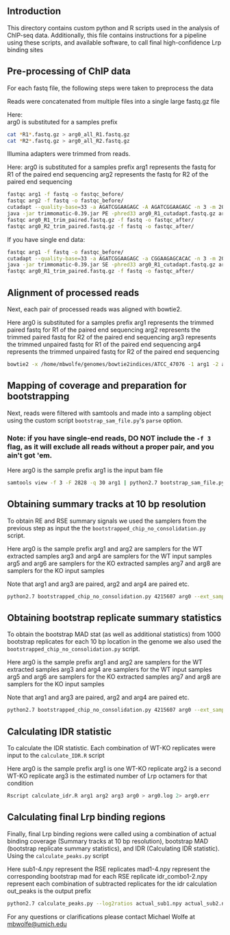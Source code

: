 ## Introduction ##
This directory contains custom python and R scripts used in the analysis of
ChIP-seq data. Additionally, this file contains instructions for a pipeline
using these scripts, and available software,  to call final high-confidence Lrp
binding sites

## Pre-processing of ChIP data ##
For each fastq file, the following steps were taken to preprocess the data

Reads were concatenated from multiple files into a single large fastq.gz file

Here:  
arg0 is substituted for a samples prefix

```bash
cat *R1*.fastq.gz > arg0_all_R1.fastq.gz
cat *R2*.fastq.gz > arg0_all_R2.fastq.gz
```

Illumina adapters were trimmed from reads.

Here:
arg0 is substituted for a samples prefix
arg1 represents the fastq for R1 of the paired end sequencing
arg2 represents the fastq for R2 of the paired end sequencing

```bash
fastqc arg1 -f fastq -o fastqc_before/
fastqc arg2 -f fastq -o fastqc_before/
cutadapt --quality-base=33 -a AGATCGGAAGAGC -A AGATCGGAAGAGC -n 3 -m 20 --mask-adapter --match-read-wildcards -o arg0_R1_cutadapt.fastq.gz -p arg0_R2_cutadapt.fastq.gz arg1 arg2 > arg0_cutadapt.log 2> arg0_cutadapt.err
java -jar trimmomatic-0.39.jar PE -phred33 arg0_R1_cutadapt.fastq.gz arg0_R2_cutadapt.fastq.gz arg0_R1_trim_paired.fastq.gz arg0_R1_trim_unpaired.fastq.gz arg0_R2_trim_paired.fastq.gz arg0_R2_trim_unpaired.fastq.gz TRAILING:3 SLIDINGWINDOW:4:15 MINLEN:20 > arg0_trim.log 2> arg0_trim.err
fastqc arg0_R1_trim_paired.fastq.gz -f fastq -o fastqc_after/
fastqc arg0_R2_trim_paired.fastq.gz -f fastq -o fastqc_after/
```

If you have single end data:

```bash
fastqc arg1 -f fastq -o fastqc_before/
cutadapt --quality-base=33 -a AGATCGGAAGAGC -a CGGAAGAGCACAC -n 3 -m 20 --mask-adapter --match-read-wildcards -o arg0_R1_cutadapt.fastq.gz arg1 > arg0_cutadapt.log 2> arg0_cutadapt.err
java -jar trimmomatic-0.39.jar SE -phred33 arg0_R1_cutadapt.fastq.gz arg0_R1_trim_unpaired.fastq.gz TRAILING:3 SLIDINGWINDOW:4:15 MINLEN:20 > arg0_trim.log 2> arg0_trim.err
fastqc arg0_R1_trim_paired.fastq.gz -f fastq -o fastqc_after/
```

## Alignment of processed reads ##
Next, each pair of processed reads was aligned with bowtie2.

Here
arg0 is substituted for a samples prefix
arg1 represents the trimmed paired fastq for R1 of the paired end sequencing
arg2 represents the trimmed paired fastq for R2 of the paired end sequencing
arg3 represents the trimmed unpaired fastq for R1 of the paired end sequencing
arg4 represents the trimmed unpaired fastq for R2 of the paired end sequencing

```bash
bowtie2 -x /home/mbwolfe/genomes/bowtie2indices/ATCC_47076 -1 arg1 -2 arg2 -U arg3,arg4 -X 2000 -q --end-to-end --very-sensitive -p 5 --phred33 --dovetail 2> arg0_bow.log | samtools view -bSh - > arg0.bam
```

## Mapping of coverage and preparation for bootstrapping ##
Next, reads were filtered with samtools and made into a sampling object using
the custom script `bootstrap_sam_file.py`'s `parse` option.
### Note: if you have single-end reads, DO NOT include the `-f 3` flag, as it will exclude all reads without a proper pair, and you ain't got 'em.

Here
arg0 is the sample prefix
arg1 is the input bam file

```bash
samtools view -f 3 -F 2828 -q 30 arg1 | python2.7 bootstrap_sam_file.py parse - arg0.ob --paired 2> arg0_sampler.err
```

## Obtaining summary tracks at 10 bp resolution ##
To obtain RE and RSE summary signals we used the samplers from the previous step
as input the the `bootstrapped_chip_no_consolidation.py` script.

Here
arg0 is the sample prefix
arg1 and arg2 are samplers for the WT extracted samples
arg3 and arg4 are samplers for the WT input samples
arg5 and arg6 are samplers for the KO extracted samples
arg7 and arg8 are samplers for the KO input samples

Note that arg1 and arg3 are paired, arg2 and arg4 are paired etc.

```bash
python2.7 bootstrapped_chip_no_consolidation.py 4215607 arg0 --ext_samps arg1 arg2 --inp_samps arg3 arg4 --ext_conts arg5 arg6 --inp_conts arg7 arg8 --num_replicates 1 --identity -s 1234 -p 8 --save_summaries 0.05 --resolution 10 2> arg0.log
```

## Obtaining bootstrap replicate summary statistics ##
To obtain the bootstrap MAD stat (as well as additional statistics) from 1000
bootstrap replicates for each 10 bp location in the genome we also used the
`bootstrapped_chip_no_consolidation.py` script.

Here
arg0 is the sample prefix
arg1 and arg2 are samplers for the WT extracted samples
arg3 and arg4 are samplers for the WT input samples
arg5 and arg6 are samplers for the KO extracted samples
arg7 and arg8 are samplers for the KO input samples

Note that arg1 and arg3 are paired, arg2 and arg4 are paired etc.

```bash
python2.7 bootstrapped_chip_no_consolidation.py 4215607 arg0 --ext_samps arg1 arg2 --inp_samps arg3 arg4 --ext_conts arg5 arg6 --inp_conts arg7 arg8 --num_replicates 1000 -s 1234 -p 8 --save_summaries 0.05 --resolution 10 2> arg0_1000_bootstrap.log
```

## Calculating IDR statistic ##
To calculate the IDR statistic. Each combination of WT-KO replicates were input
to the `calculate_IDR.R` script

Here
arg0 is the sample prefix
arg1 is one WT-KO replicate
arg2 is a second WT-KO replicate
arg3 is the estimated number of Lrp octamers for that condition

```bash
Rscript calculate_idr.R arg1 arg2 arg3 arg0 > arg0.log 2> arg0.err
```

## Calculating final Lrp binding regions ##
Finally, final Lrp binding regions were called using a combination of actual
binding coverage (Summary tracks at 10 bp resolution), bootstrap MAD (bootstrap
replicate summary statistics), and IDR (Calculating IDR statistic). Using the
`calculate_peaks.py` script

Here
sub1-4.npy represent the RSE replicates
mad1-4.npy represent the corresponding bootstrap mad for each RSE replicate
idr_combo1-2.npy represent each combination of subtracted replicates for the idr
                 calculation
out_peaks is the output prefix

```bash
python2.7 calculate_peaks.py --log2ratios actual_sub1.npy actual_sub2.npy actual_sub3.npy actual_sub4.npy --mad mad_sub1.npy mad_sub2.npy mad_sub3.npy mad_sub4.npy --idr idr_combo1.npy idr_combo2.npy --resolution 10 --bins 3 --outpre out_peaks --idralpha 0.01 --bioalpha 0.001 --techalpha 0.001
```

For any questions or clarifications please contact Michael Wolfe at
mbwolfe@umich.edu
